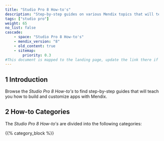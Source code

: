 ```yaml
---
title: "Studio Pro 8 How-to's"
description: "Step-by-step guides on various Mendix topics that will teach you how to build and customize apps."
tags: ["studio pro"]
weight: 65
no_list: false
cascade:
    - space: "Studio Pro 8 How-to's"
    - mendix_version: "8"
    - old_content: true
    - sitemap:
        priority: 0.3
#This document is mapped to the landing page, update the link there if renaming or moving the doc file.
---
```


## 1 Introduction

Browse the *Studio Pro 8 How-to's* to find step-by-step guides that will teach you how to build and customize apps with Mendix.

## 2 How-to Categories

The *Studio Pro 8 How-to's* are divided into the following categories:

{{% category_block %}}
